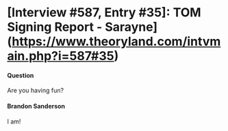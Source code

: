 # [Interview #587, Entry #35]: TOM Signing Report - Sarayne](https://www.theoryland.com/intvmain.php?i=587#35)

#### Question

Are you having fun?

#### Brandon Sanderson

I am!

